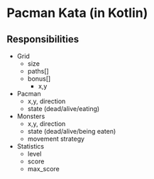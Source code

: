 # Pacman Kata (in Kotlin)

## Responsibilities

  * Grid
  	* size
  	* paths[]
  	* bonus[]
  		* x,y
  * Pacman
  	* x,y, direction
  	* state (dead/alive/eating)
  * Monsters
  	* x,y, direction
  	* state (dead/alive/being eaten)
  	* movement strategy
  * Statistics
  	* level
  	* score
  	* max_score
